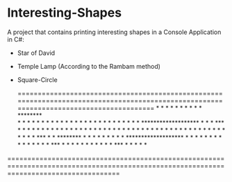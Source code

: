 # Interesting-Shapes

A project that contains printing interesting shapes in a Console Application in C#:

- Star of David
- Temple Lamp (According to the Rambam method)
- Square-Circle

  ========================================================================================================================================
                      *                                   *   *   *   *   *   *   *   *   *                     ********            
                     * *                                   *   *   *   *  *  *   *   *   *                     *        *
                    *   *                                   *   *   *   * * *   *   *   *                     *          *
             *******************                             *   *   *   ***   *   *   *                      *          *
              *   *       *   *                               *   *   *   *   *   *   *                       *          *
               * *         * *                                 *   *   *  *  *   *   *                        *          *
                *           *                                   *   *   * * *   *   *                          *        *
               * *         * *                                   *   *   ***   *   *                            ********
              *   *       *   *                                   *   *   *   *   *
             *******************                                   *   *  *  *   *
                    *   *                                            *   * * *   *
                     * *                                             *   ***   *
                      *                                               *   *   *
                                                                       *  *  *
                                                                        * * *
                                                                         ***
                                                                          *
                                                                          *
                                                                          *
                                                                          *
                                                                          *

========================================================================================================================================
                                                            		      
  
